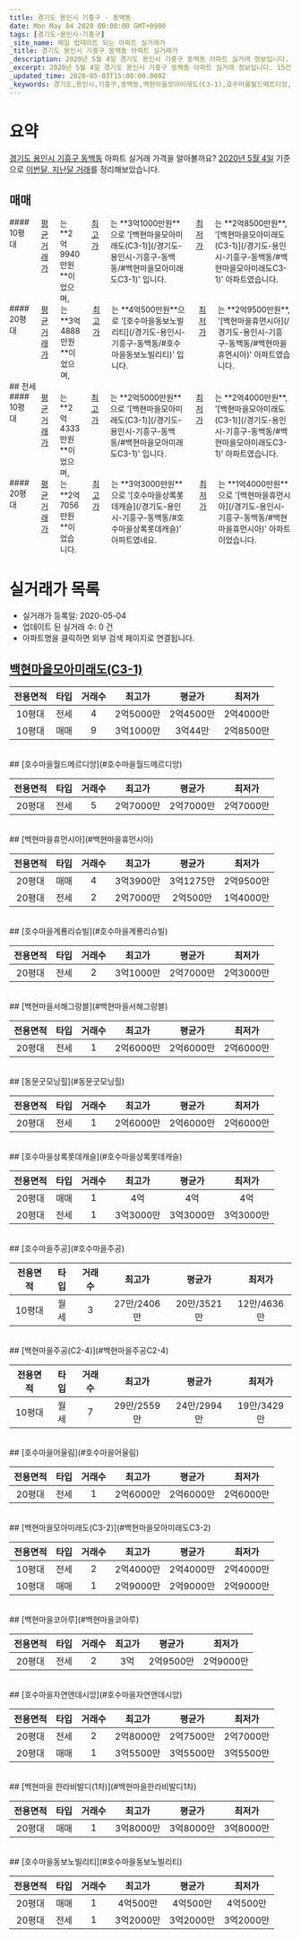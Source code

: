 ```yaml
---
title: 경기도 용인시 기흥구 - 동백동
date: Mon May 04 2020 00:00:00 GMT+0900
tags: [경기도-용인시-기흥구]
_site_name: 매일 업데이트 되는 아파트 실거래가
_title: 경기도 용인시 기흥구 동백동 아파트 실거래가
_description: 2020년 5월 4일 경기도 용인시 기흥구 동백동 아파트 실거래 정보입니다. 15건 아파트 정보가 있습니다.
_excerpt: 2020년 5월 4일 경기도 용인시 기흥구 동백동 아파트 실거래 정보입니다. 15건 아파트 정보가 있습니다.
_updated_time: 2020-05-03T15:00:00.000Z
_keywords: 경기도,용인시,기흥구,동백동,백현마을모아미래도(C3-1),호수마을월드메르디앙,백현마을휴먼시아,호수마을계룡리슈빌,백현마을서해그랑블,동문굿모닝힐,호수마을상록롯데캐슬,호수마을주공,백현마을주공(C2-4),호수마을어울림,백현마을모아미래도(C3-2),백현마을코아루,호수마을자연앤데시앙,백현마을 한라비발디(1차),호수마을동보노빌리티
---
```





# 요약
<ins>경기도 용인시 기흥구 동백동</ins> 아파트 실거래 가격을 알아볼까요? <ins>2020년 5월 4일</ins> 기준으로 <ins>이번달, 지난달 거래</ins>를 정리해보았습니다.

## 매매
<div class="container">
<div class="six columns" markdown="1">
#### 10평대
<ins>평균 거래가</ins>는 **2억9940만원**이었으며, <ins>최고가</ins>는 **3억1000만원**으로 '[백현마을모아미래도(C3-1)](/경기도-용인시-기흥구-동백동/#백현마을모아미래도C3-1)' 입니다. <ins>최저가</ins>는 **2억8500만원**, '[백현마을모아미래도(C3-1)](/경기도-용인시-기흥구-동백동/#백현마을모아미래도C3-1)' 아파트였습니다.
</div>
<div class="six columns" markdown="1">
#### 20평대
<ins>평균 거래가</ins>는 **3억4888만원**이었으며, <ins>최고가</ins>는 **4억500만원**으로 '[호수마을동보노빌리티](/경기도-용인시-기흥구-동백동/#호수마을동보노빌리티)' 입니다. <ins>최저가</ins>는 **2억9500만원**, '[백현마을휴먼시아](/경기도-용인시-기흥구-동백동/#백현마을휴먼시아)' 아파트였습니다.
</div>
</div>
## 전세
<div class="container">
<div class="six columns" markdown="1">
#### 10평대
<ins>평균 거래가</ins>는 **2억4333만원**이었으며, <ins>최고가</ins>는 **2억5000만원**으로 '[백현마을모아미래도(C3-1)](/경기도-용인시-기흥구-동백동/#백현마을모아미래도C3-1)' 입니다. <ins>최저가</ins>는 **2억4000만원**, '[백현마을모아미래도(C3-1)](/경기도-용인시-기흥구-동백동/#백현마을모아미래도C3-1)' 아파트였습니다.
</div>
<div class="six columns" markdown="1">
#### 20평대
<ins>평균 거래가</ins>는 **2억7056만원**이었습니다. <ins>최고가</ins>는 **3억3000만원**으로 '[호수마을상록롯데캐슬](/경기도-용인시-기흥구-동백동/#호수마을상록롯데캐슬)' 아파트였네요. <ins>최저가</ins>는 **1억4000만원**으로 '[백현마을휴먼시아](/경기도-용인시-기흥구-동백동/#백현마을휴먼시아)' 아파트이었습니다.
</div>
</div>



# 실거래가 목록
- 실거래가 등록일: 2020-05-04
- 업데이트 된 실거래 수: 0 건
- 아파트명을 클릭하면 외부 검색 페이지로 연결됩니다.

## [백현마을모아미래도(C3-1)](#백현마을모아미래도C3-1)

|전용면적|타입|거래수|최고가|평균가|최저가|
|:---:|:---:|:---:|:---:|:---:|:---:|
|10평대|<span class="deal-type-2">전세</span>|4|2억5000만|2억4500만|2억4000만|
|10평대|<span class="deal-type-1">매매</span>|9|3억1000만|3억44만|2억8500만|

<br/>
## [호수마을월드메르디앙](#호수마을월드메르디앙)

|전용면적|타입|거래수|최고가|평균가|최저가|
|:---:|:---:|:---:|:---:|:---:|:---:|
|20평대|<span class="deal-type-2">전세</span>|5|2억7000만|2억7000만|2억7000만|

<br/>
## [백현마을휴먼시아](#백현마을휴먼시아)

|전용면적|타입|거래수|최고가|평균가|최저가|
|:---:|:---:|:---:|:---:|:---:|:---:|
|20평대|<span class="deal-type-1">매매</span>|4|3억3900만|3억1275만|2억9500만|
|20평대|<span class="deal-type-2">전세</span>|2|2억7000만|2억500만|1억4000만|

<br/>
## [호수마을계룡리슈빌](#호수마을계룡리슈빌)

|전용면적|타입|거래수|최고가|평균가|최저가|
|:---:|:---:|:---:|:---:|:---:|:---:|
|20평대|<span class="deal-type-2">전세</span>|2|3억1000만|2억7000만|2억3000만|

<br/>
## [백현마을서해그랑블](#백현마을서해그랑블)

|전용면적|타입|거래수|최고가|평균가|최저가|
|:---:|:---:|:---:|:---:|:---:|:---:|
|20평대|<span class="deal-type-2">전세</span>|1|2억6000만|2억6000만|2억6000만|

<br/>
## [동문굿모닝힐](#동문굿모닝힐)

|전용면적|타입|거래수|최고가|평균가|최저가|
|:---:|:---:|:---:|:---:|:---:|:---:|
|20평대|<span class="deal-type-2">전세</span>|1|2억6000만|2억6000만|2억6000만|

<br/>
## [호수마을상록롯데캐슬](#호수마을상록롯데캐슬)

|전용면적|타입|거래수|최고가|평균가|최저가|
|:---:|:---:|:---:|:---:|:---:|:---:|
|20평대|<span class="deal-type-1">매매</span>|1|4억|4억|4억|
|20평대|<span class="deal-type-2">전세</span>|1|3억3000만|3억3000만|3억3000만|

<br/>
## [호수마을주공](#호수마을주공)

|전용면적|타입|거래수|최고가|평균가|최저가|
|:---:|:---:|:---:|:---:|:---:|:---:|
|10평대|<span class="deal-type-3">월세</span>|3|27만/2406만|20만/3521만|12만/4636만|

<br/>
## [백현마을주공(C2-4)](#백현마을주공C2-4)

|전용면적|타입|거래수|최고가|평균가|최저가|
|:---:|:---:|:---:|:---:|:---:|:---:|
|10평대|<span class="deal-type-3">월세</span>|7|29만/2559만|24만/2994만|19만/3429만|

<br/>
## [호수마을어울림](#호수마을어울림)

|전용면적|타입|거래수|최고가|평균가|최저가|
|:---:|:---:|:---:|:---:|:---:|:---:|
|20평대|<span class="deal-type-2">전세</span>|1|2억6000만|2억6000만|2억6000만|

<br/>
## [백현마을모아미래도(C3-2)](#백현마을모아미래도C3-2)

|전용면적|타입|거래수|최고가|평균가|최저가|
|:---:|:---:|:---:|:---:|:---:|:---:|
|10평대|<span class="deal-type-2">전세</span>|2|2억4000만|2억4000만|2억4000만|
|10평대|<span class="deal-type-1">매매</span>|1|2억9000만|2억9000만|2억9000만|

<br/>
## [백현마을코아루](#백현마을코아루)

|전용면적|타입|거래수|최고가|평균가|최저가|
|:---:|:---:|:---:|:---:|:---:|:---:|
|20평대|<span class="deal-type-2">전세</span>|2|3억|2억9500만|2억9000만|

<br/>
## [호수마을자연앤데시앙](#호수마을자연앤데시앙)

|전용면적|타입|거래수|최고가|평균가|최저가|
|:---:|:---:|:---:|:---:|:---:|:---:|
|20평대|<span class="deal-type-2">전세</span>|2|2억8000만|2억7500만|2억7000만|
|20평대|<span class="deal-type-1">매매</span>|1|3억5500만|3억5500만|3억5500만|

<br/>
## [백현마을 한라비발디(1차)](#백현마을한라비발디1차)

|전용면적|타입|거래수|최고가|평균가|최저가|
|:---:|:---:|:---:|:---:|:---:|:---:|
|20평대|<span class="deal-type-1">매매</span>|1|3억8000만|3억8000만|3억8000만|

<br/>
## [호수마을동보노빌리티](#호수마을동보노빌리티)

|전용면적|타입|거래수|최고가|평균가|최저가|
|:---:|:---:|:---:|:---:|:---:|:---:|
|20평대|<span class="deal-type-1">매매</span>|1|4억500만|4억500만|4억500만|
|20평대|<span class="deal-type-2">전세</span>|1|3억2000만|3억2000만|3억2000만|

<br/>



